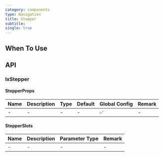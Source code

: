 ```yaml
---
category: components
type: Navigation
title: Stepper
subtitle:
single: true
---
```




## When To Use

## API

### IxStepper

#### StepperProps

| Name | Description | Type | Default | Global Config | Remark |
| --- | --- | --- | --- | --- | --- |
| - | - | - | - | ✅ | - |

#### StepperSlots

| Name | Description | Parameter Type | Remark |
| --- | --- | --- | --- |
| - | - | - | - |
